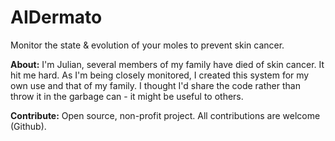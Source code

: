 # AIDermato
Monitor the state & evolution of your moles to prevent skin cancer.


**About:**
I'm Julian, several members of my family have died of skin cancer. It hit me hard. As I'm being closely monitored, I created this system for my own use and that of my family. I thought I'd share the code rather than throw it in the garbage can - it might be useful to others.


**Contribute:**
Open source, non-profit project. All contributions are welcome (Github).
